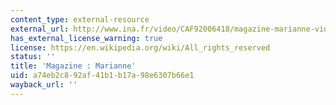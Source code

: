 ```yaml
---
content_type: external-resource
external_url: http://www.ina.fr/video/CAF92006418/magazine-marianne-video.html
has_external_license_warning: true
license: https://en.wikipedia.org/wiki/All_rights_reserved
status: ''
title: 'Magazine : Marianne'
uid: a74eb2c8-92af-41b1-b17a-98e6307b66e1
wayback_url: ''
---
```

